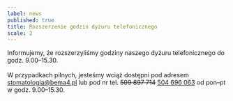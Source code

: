 ```yaml
---
label: news
published: true
title: Rozszerzenie godzin dyżuru telefonicznego
scale: 2
---
```


Informujemy, że rozszerzyliśmy godziny naszego dyżuru telefonicznego do godz. 9.00&ndash;15.30.
<br><br>
W przypadkach pilnych, jesteśmy wciąż dostępni pod adresem <a href="mailto:stomatologia@bema4.pl">stomatologia@bema4.pl</a> lub pod nr tel. <del>509 897 714</del> <a href="tel:+48504696063">504 696 063</a> od pon&ndash;pt w godz. 9.00&ndash;15.30.
